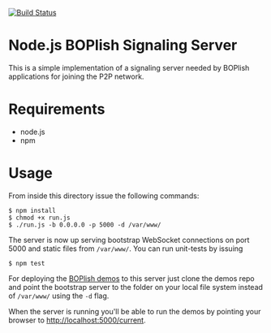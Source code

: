 [![Build Status](https://travis-ci.org/boplish/bootstrap-server.svg?branch=master)](https://travis-ci.org/boplish/bootstrap-server)

Node.js BOPlish Signaling Server
================================

This is a simple implementation of a signaling server needed by BOPlish applications for
joining the P2P network.

Requirements
============

* node.js
* npm

Usage
=====

From inside this directory issue the following commands:

    $ npm install
    $ chmod +x run.js
    $ ./run.js -b 0.0.0.0 -p 5000 -d /var/www/

The server is now up serving bootstrap WebSocket connections on port 5000 and
static files from `/var/www/`. You can run unit-tests by issuing

    $ npm test

For deploying the [BOPlish demos](https://github.com/boplish/demos/) to this
server just clone the demos repo and point the bootstrap server to the folder on
your local file system instead of `/var/www/` using the `-d` flag.

When the server is running you'll be able to run the demos by pointing your
browser to 
[http://localhost:5000/current](http://localhost:5000/current).
